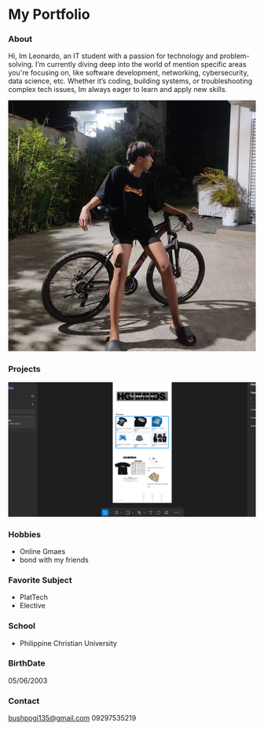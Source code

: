 # My Portfolio

### About
Hi, Im Leonardo, an IT student with a passion for technology and problem-solving. I’m currently diving deep into the world of mention specific areas you're focusing on, like software development, networking, cybersecurity, data science, etc. Whether it’s coding, building systems, or troubleshooting complex tech issues, Im always eager to learn and apply new skills.


![Camera shots](bush.jpeg.jpg)


### Projects


![Figma](highminds.jpeg.PNG)


### Hobbies
- Online Gmaes
- bond with my friends

### Favorite Subject
- PlatTech
- Elective

### School
- Philippine Christian University

### BirthDate
05/06/2003

### Contact
bushpogi135@gmail.com
09297535219
